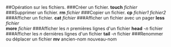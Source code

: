 ##Opération sur les fichiers.
###Créer un fichier.
**touch** *fichier*
###Supprimer un fichier.
**rm** *fichier*
###Copier un fichier.
**cp** *fichier1* *fichier2*
###Afficher un fichier.
**cat** *fichier*
###Afficher un fichier avec un pager
**less** *fichier*  
**more** *fichier*
###Afficher les *n* premières lignes d'un fichier
**head** *-n* fichier
###Afficher les *n* dernières lignes d'un fichier
**tail** *-n* fichier
###Renommer ou déplacer un fichier
**mv** ancien-nom nouveau-nom
